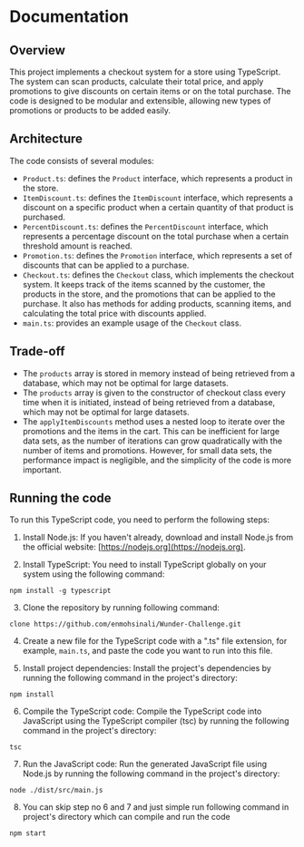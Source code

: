 
# Documentation

  

## Overview

This project implements a checkout system for a store using TypeScript. The system can scan products, calculate their total price, and apply promotions to give discounts on certain items or on the total purchase. The code is designed to be modular and extensible, allowing new types of promotions or products to be added easily.

## Architecture

The code consists of several modules:

-   `Product.ts`: defines the `Product` interface, which represents a product in the store.
-   `ItemDiscount.ts`: defines the `ItemDiscount` interface, which represents a discount on a specific product when a certain quantity of that product is purchased.
-   `PercentDiscount.ts`: defines the `PercentDiscount` interface, which represents a percentage discount on the total purchase when a certain threshold amount is reached.
-   `Promotion.ts`: defines the `Promotion` interface, which represents a set of discounts that can be applied to a purchase.
-   `Checkout.ts`: defines the `Checkout` class, which implements the checkout system. It keeps track of the items scanned by the customer, the products in the store, and the promotions that can be applied to the purchase. It also has methods for adding products, scanning items, and calculating the total price with discounts applied.
-   `main.ts`: provides an example usage of the `Checkout` class.

## Trade-off
-  The `products` array is stored in memory instead of being retrieved from a database, which may not be optimal for large datasets.
- The `products` array is given to the constructor of checkout class every time when it is initiated, instead of being retrieved from a database, which may not be optimal for large datasets. 
- The `applyItemDiscounts` method uses a nested loop to iterate over the promotions and the items in the cart. This can be inefficient for large data sets, as the number of iterations can grow quadratically with the number of items and promotions. However, for small data sets, the performance impact is negligible, and the simplicity of the code is more important.

## Running the code
To run this TypeScript code, you need to perform the following steps:

1.  Install Node.js: If you haven't already, download and install Node.js from the official website: [https://nodejs.org](https://nodejs.org).
    
2.  Install TypeScript: You need to install TypeScript globally on your system using the following command:

```
npm install -g typescript
```
3.  Clone the repository by running following command:
```
clone https://github.com/enmohsinali/Wunder-Challenge.git
```
    
4.  Create a new file for the TypeScript code with a ".ts" file extension, for example, `main.ts`, and paste the code you want to run into this file.
    
5.  Install project dependencies: Install the project's dependencies by running the following command in the project's directory:
```
npm install
```

6.  Compile the TypeScript code: Compile the TypeScript code into JavaScript using the TypeScript compiler (tsc) by running the following command in the project's directory:

```
tsc
```
7.  Run the JavaScript code: Run the generated JavaScript file using Node.js by running the following command in the project's directory:
```
node ./dist/src/main.js
```

8. You can skip step no 6 and 7 and just simple run following command in project's directory which can compile and run the code

```
npm start
```

